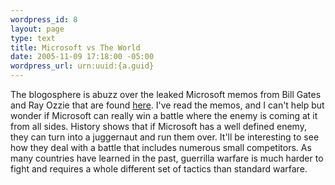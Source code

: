 ```yaml
--- 
wordpress_id: 8
layout: page
type: text
title: Microsoft vs The World
date: 2005-11-09 17:18:00 -05:00
wordpress_url: urn:uuid:{a.guid}
---
```

<p>The blogosphere is abuzz over the leaked Microsoft memos from Bill Gates and Ray Ozzie that are found <a href="http://www.hypercamp.org/2005/11/09#a43" title="Exclusive: Full text of Gates email, Ozzie memo">here</a>.  I've read the memos, and I can't help but wonder if Microsoft can really win a battle where the enemy is coming at it from all sides.  History shows that if Microsoft has a well defined enemy, they can turn into a juggernaut and run them over.  It'll be interesting to see how they deal with a battle that includes numerous small competitors.  As many countries have learned in the past, guerrilla warfare is much harder to fight and requires a whole different set of tactics than standard warfare.</p>
